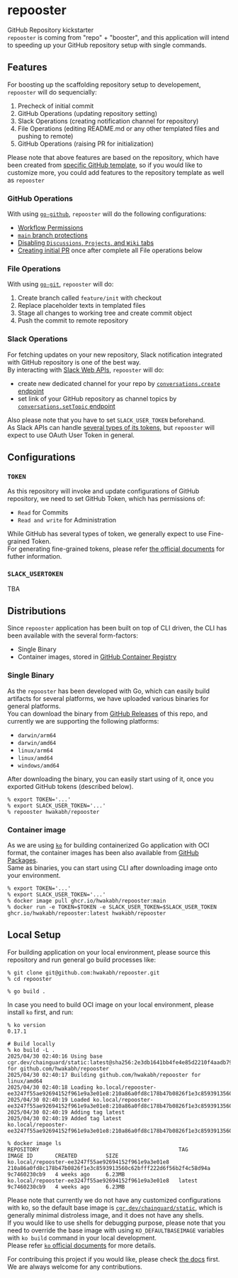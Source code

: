 # repooster
GitHub Repository kickstarter \
`repooster` is coming from "repo" + "booster", and this application will intend to speeding up your GitHub repository setup with single commands.


<!-- *** -->
## Features
For boosting up the scaffolding repository setup to developement, `repooster` will do sequencially:
1. Precheck of initial commit
2. GitHub Operations (updating repository setting)
3. Slack Operations (creating notification channel for repository)
4. File Operations (editing README.md or any other templated files and pushing to remote)
5. GitHub Operations (raising PR for initialization)

Please note that above features are based on the repository, which have been created from [specific GitHub template](https://github.com/hwakabh/.github), so if you would like to customize more, you could add features to the repository template as well as `repooster`

### GitHub Operations
With using [`go-github`](https://github.com/google/go-github), `repooster` will do the following configurations:

- [Workflow Permissions](https://docs.github.com/en/enterprise-cloud@latest/rest/actions/permissions?apiVersion=2022-11-28#set-default-workflow-permissions-for-a-repository)
- [`main` branch protections](https://docs.github.com/en/rest/branches/branch-protection?apiVersion=2022-11-28#update-branch-protection)
- [Disabling `Discussions`, `Projects`, and `Wiki` tabs](https://docs.github.com/en/rest/repos/repos?apiVersion=2022-11-28#update-a-repository)
- [Creating initial PR](https://docs.github.com/en/rest/pulls/pulls?apiVersion=2022-11-28#create-a-pull-request) once after complete all File operations below

### File Operations
With using [`go-git`](https://github.com/go-git/go-git), `repooster` will do:
1. Create branch called `feature/init` with checkout
2. Replace placeholder texts in templated files
3. Stage all changes to working tree and create commit object
4. Push the commit to remote repository

### Slack Operations
For fetching updates on your new repository, Slack notification integrated with GitHub repository is one of the best way. \
By interacting with [Slack Web APIs](https://api.slack.com/methods), `repooster` will do:
- create new dedicated channel for your repo by [`conversations.create` endpoint](https://api.slack.com/methods/conversations.create)
- set link of your GitHub repository as channel topics by [`conversations.setTopic` endpoint](https://api.slack.com/methods/conversations.setTopic)

Also please note that you have to set `SLACK_USER_TOKEN` beforehand. \
As Slack APIs can handle [several types of its tokens](https://api.slack.com/concepts/token-types), but `repooster` will expect to use OAuth User Token in general.


<!-- *** -->
## Configurations

### `TOKEN`
As this repository will invoke and update configurations of GitHub repository, we need to set GitHub Token, which has permissions of:
- `Read` for Commits
- `Read and write` for Administration

While GitHub has several types of token, we generally expect to use Fine-grained Token. \
For generating fine-grained tokens, please refer [the official documents](https://docs.github.com/en/authentication/keeping-your-account-and-data-secure/managing-your-personal-access-tokens#creating-a-fine-grained-personal-access-token) for futher information.

### `SLACK_USERTOKEN`
TBA


<!-- *** -->
## Distributions
Since `repooster` application has been built on top of CLI driven, the CLI has been available with the several form-factors:
- Single Binary
- Container images, stored in [GitHub Container Registry](https://docs.github.com/en/packages/working-with-a-github-packages-registry/working-with-the-container-registry)

### Single Binary
As the `repooster` has been developed with Go, which can easily build artifacts for several platforms, we have uploaded various binaries for general platforms. \
You can download the binary from [GitHub Releases](https://github.com/hwakabh/repooster/releases) of this repo, and currently we are supporting the following platforms:
- `darwin/arm64`
- `darwin/amd64`
- `linux/arm64`
- `linux/amd64`
- `windows/amd64`

After downloading the binary, you can easily start using of it, once you exported GitHub tokens (described below).

```shell
% export TOKEN='...'
% export SLACK_USER_TOKEN='...'
% repooster hwakabh/repooster
```

### Container image
As we are using [`ko`](https://ko.build) for building containerized Go application with OCI format, the container images has been also available from [GitHub Packages](https://github.com/hwakabh/repooster/pkgs/container/repooster). \
Same as binaries, you can start using CLI after downloading image onto your environment.

```shell
% export TOKEN='...'
% export SLACK_USER_TOKEN='...'
% docker image pull ghcr.io/hwakabh/repooster:main
% docker run -e TOKEN=$TOKEN -e SLACK_USER_TOKEN=$SLACK_USER_TOKEN ghcr.io/hwakabh/repooster:latest hwakabh/repooster
```

<!-- *** -->
## Local Setup
For building application on your local environment, please source this repository and run general go build processes like:

```shell
% git clone git@github.com:hwakabh/repooster.git
% cd repooster

% go build .
```

In case you need to build OCI image on your local environment, please install `ko` first, and run:

```shell
% ko version
0.17.1

# Build locally
% ko build -L .
2025/04/30 02:40:16 Using base cgr.dev/chainguard/static:latest@sha256:2e3db1641bb4fe4e85d2210f4aadb79252e90d5fa745f53a3ffed6a1aab4f73b for github.com/hwakabh/repooster
2025/04/30 02:40:17 Building github.com/hwakabh/repooster for linux/amd64
2025/04/30 02:40:18 Loading ko.local/repooster-ee3247f55ae92694152f961e9a3e01e8:210a86a0fd8c178b47b0826f1e3c8593913560c62bfff222d6f56b2f4c58d94a
2025/04/30 02:40:19 Loaded ko.local/repooster-ee3247f55ae92694152f961e9a3e01e8:210a86a0fd8c178b47b0826f1e3c8593913560c62bfff222d6f56b2f4c58d94a
2025/04/30 02:40:19 Adding tag latest
2025/04/30 02:40:19 Added tag latest
ko.local/repooster-ee3247f55ae92694152f961e9a3e01e8:210a86a0fd8c178b47b0826f1e3c8593913560c62bfff222d6f56b2f4c58d94a

% docker image ls
REPOSITORY                                            TAG                                                                IMAGE ID       CREATED         SIZE
ko.local/repooster-ee3247f55ae92694152f961e9a3e01e8   210a86a0fd8c178b47b0826f1e3c8593913560c62bfff222d6f56b2f4c58d94a   9c7460230cb9   4 weeks ago     6.23MB
ko.local/repooster-ee3247f55ae92694152f961e9a3e01e8   latest                                                             9c7460230cb9   4 weeks ago     6.23MB
```

Please note that currently we do not have any customized configurations with ko, so the default base image is [`cgr.dev/chainguard/static`](https://images.chainguard.dev/directory/image/static/versions), which is generally minimal distroless image, and it does not have any shells. \
If you would like to use shells for debugging purpose, please note that you need to override the base image with using `KO_DEFAULTBASEIMAGE` variables with `ko build` command in your local development. \
Please refer [`ko` official documents](https://ko.build/configuration/) for more details.

For contribuing this project if you would like, please check [the docs](./CONTRIBUTING.md) first. \
We are always welcome for any contributions.
